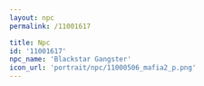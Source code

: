 ```yaml
---
layout: npc
permalink: /11001617

title: Npc
id: '11001617'
npc_name: 'Blackstar Gangster'
icon_url: 'portrait/npc/11000506_mafia2_p.png'
---
```

